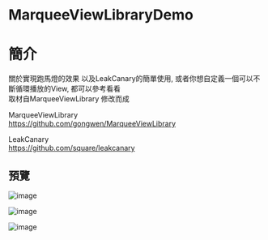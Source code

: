 # MarqueeViewLibraryDemo

簡介
==================================
關於實現跑馬燈的效果 以及LeakCanary的簡單使用, 或者你想自定義一個可以不斷循環播放的View, 都可以參考看看                                     
取材自MarqueeViewLibrary 修改而成

MarqueeViewLibrary                                     
https://github.com/gongwen/MarqueeViewLibrary

LeakCanary                                     
https://github.com/square/leakcanary

預覽
--------
![image](https://i.imgur.com/T3eEHxN.jpg)                                      

![image](https://i.imgur.com/sudM8Kg.jpg)                                      

![image](https://i.imgur.com/kUANFsA.jpg)                                      

